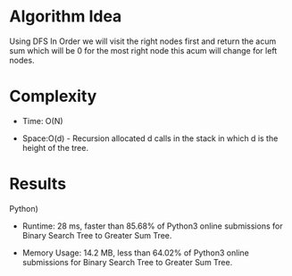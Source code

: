 # Algorithm Idea

Using DFS In Order we will visit the right nodes first and return the acum sum which will be 0 for the most right node this acum will change for left nodes.

# Complexity

- Time: O(N)

- Space:O(d) - Recursion allocated d calls in the stack in which d is the height of the tree.

# Results

Python)

- Runtime: 28 ms, faster than 85.68% of Python3 online submissions for Binary Search Tree to Greater Sum Tree.

- Memory Usage: 14.2 MB, less than 64.02% of Python3 online submissions for Binary Search Tree to Greater Sum Tree.
